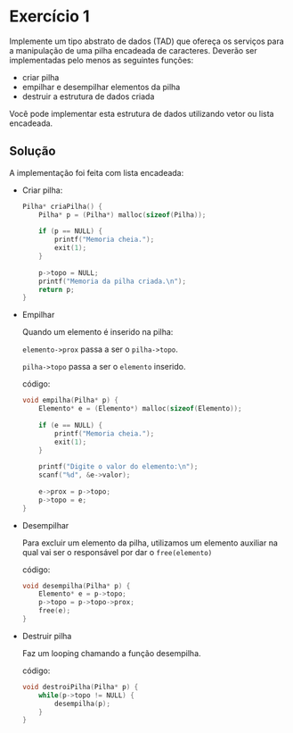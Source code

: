 # Exercício 1

Implemente um tipo abstrato de dados (TAD) que ofereça os serviços para a manipulação de uma pilha encadeada de caracteres. Deverão ser implementadas pelo menos as seguintes funções: 

-   criar pilha
-   empilhar e desempilhar elementos da pilha 
-   destruir a estrutura de dados criada

Você pode implementar esta estrutura de dados utilizando vetor ou lista encadeada.

## Solução

A implementação foi feita com lista encadeada:

*   Criar pilha:

    ```C
    Pilha* criaPilha() {
        Pilha* p = (Pilha*) malloc(sizeof(Pilha));
        
        if (p == NULL) {
            printf("Memoria cheia.");
            exit(1);
        }
        
        p->topo = NULL;
        printf("Memoria da pilha criada.\n");
        return p;
    }
    ```

*   Empilhar
    
    Quando um elemento é inserido na pilha: 

    `elemento->prox` passa a ser o `pilha->topo`.
    
    `pilha->topo` passa a ser o `elemento` inserido.

    código:

    ```C
    void empilha(Pilha* p) {
        Elemento* e = (Elemento*) malloc(sizeof(Elemento));
        
        if (e == NULL) {
            printf("Memoria cheia.");
            exit(1);
        }
        
        printf("Digite o valor do elemento:\n");
        scanf("%d", &e->valor);
        
        e->prox = p->topo;
        p->topo = e;
    }
    ```

*   Desempilhar

    Para excluir um elemento da pilha, utilizamos um elemento auxiliar na qual vai ser o responsável por dar o `free(elemento)`

    código:

    ```C
    void desempilha(Pilha* p) {
	    Elemento* e = p->topo;
	    p->topo = p->topo->prox;
	    free(e);
    }
    ```

*   Destruir pilha

    Faz um looping chamando a função desempilha.

    código:

    ```C
    void destroiPilha(Pilha* p) {
        while(p->topo != NULL) {
            desempilha(p);
        }
    }
    ```
